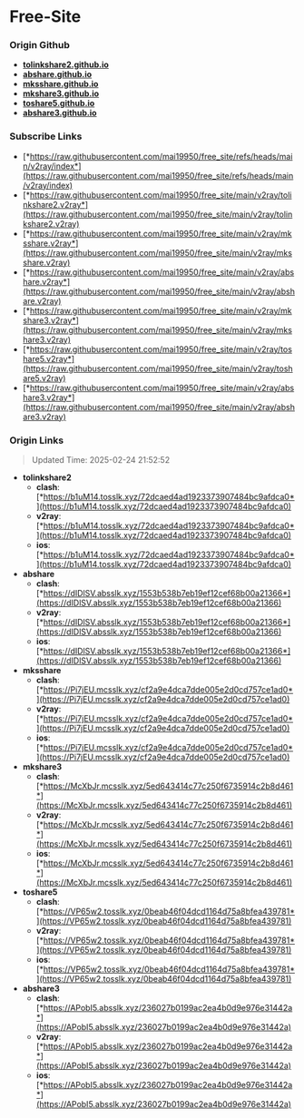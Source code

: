 # Free-Site

### Origin Github

- [**tolinkshare2.github.io**](https://github.com/tolinkshare2/tolinkshare2.github.io)
- [**abshare.github.io**](https://github.com/abshare/abshare.github.io)
- [**mksshare.github.io**](https://github.com/mksshare/mksshare.github.io)
- [**mkshare3.github.io**](https://github.com/mkshare3/mkshare3.github.io)
- [**toshare5.github.io**](https://github.com/toshare5/toshare5.github.io)
- [**abshare3.github.io**](https://github.com/abshare3/abshare3.github.io)

### Subscribe Links

- [*https://raw.githubusercontent.com/mai19950/free_site/refs/heads/main/v2ray/index*](https://raw.githubusercontent.com/mai19950/free_site/refs/heads/main/v2ray/index)
- [*https://raw.githubusercontent.com/mai19950/free_site/main/v2ray/tolinkshare2.v2ray*](https://raw.githubusercontent.com/mai19950/free_site/main/v2ray/tolinkshare2.v2ray)
- [*https://raw.githubusercontent.com/mai19950/free_site/main/v2ray/mksshare.v2ray*](https://raw.githubusercontent.com/mai19950/free_site/main/v2ray/mksshare.v2ray)
- [*https://raw.githubusercontent.com/mai19950/free_site/main/v2ray/abshare.v2ray*](https://raw.githubusercontent.com/mai19950/free_site/main/v2ray/abshare.v2ray)
- [*https://raw.githubusercontent.com/mai19950/free_site/main/v2ray/mkshare3.v2ray*](https://raw.githubusercontent.com/mai19950/free_site/main/v2ray/mkshare3.v2ray)
- [*https://raw.githubusercontent.com/mai19950/free_site/main/v2ray/toshare5.v2ray*](https://raw.githubusercontent.com/mai19950/free_site/main/v2ray/toshare5.v2ray)
- [*https://raw.githubusercontent.com/mai19950/free_site/main/v2ray/abshare3.v2ray*](https://raw.githubusercontent.com/mai19950/free_site/main/v2ray/abshare3.v2ray)

### Origin Links

> Updated Time: 2025-02-24 21:52:52

- **tolinkshare2**
  - **clash**: [*https://b1uM14.tosslk.xyz/72dcaed4ad1923373907484bc9afdca0*](https://b1uM14.tosslk.xyz/72dcaed4ad1923373907484bc9afdca0)
  - **v2ray**: [*https://b1uM14.tosslk.xyz/72dcaed4ad1923373907484bc9afdca0*](https://b1uM14.tosslk.xyz/72dcaed4ad1923373907484bc9afdca0)
  - **ios**: [*https://b1uM14.tosslk.xyz/72dcaed4ad1923373907484bc9afdca0*](https://b1uM14.tosslk.xyz/72dcaed4ad1923373907484bc9afdca0)
- **abshare**
  - **clash**: [*https://dIDlSV.absslk.xyz/1553b538b7eb19ef12cef68b00a21366*](https://dIDlSV.absslk.xyz/1553b538b7eb19ef12cef68b00a21366)
  - **v2ray**: [*https://dIDlSV.absslk.xyz/1553b538b7eb19ef12cef68b00a21366*](https://dIDlSV.absslk.xyz/1553b538b7eb19ef12cef68b00a21366)
  - **ios**: [*https://dIDlSV.absslk.xyz/1553b538b7eb19ef12cef68b00a21366*](https://dIDlSV.absslk.xyz/1553b538b7eb19ef12cef68b00a21366)
- **mksshare**
  - **clash**: [*https://Pi7jEU.mcsslk.xyz/cf2a9e4dca7dde005e2d0cd757ce1ad0*](https://Pi7jEU.mcsslk.xyz/cf2a9e4dca7dde005e2d0cd757ce1ad0)
  - **v2ray**: [*https://Pi7jEU.mcsslk.xyz/cf2a9e4dca7dde005e2d0cd757ce1ad0*](https://Pi7jEU.mcsslk.xyz/cf2a9e4dca7dde005e2d0cd757ce1ad0)
  - **ios**: [*https://Pi7jEU.mcsslk.xyz/cf2a9e4dca7dde005e2d0cd757ce1ad0*](https://Pi7jEU.mcsslk.xyz/cf2a9e4dca7dde005e2d0cd757ce1ad0)
- **mkshare3**
  - **clash**: [*https://McXbJr.mcsslk.xyz/5ed643414c77c250f6735914c2b8d461*](https://McXbJr.mcsslk.xyz/5ed643414c77c250f6735914c2b8d461)
  - **v2ray**: [*https://McXbJr.mcsslk.xyz/5ed643414c77c250f6735914c2b8d461*](https://McXbJr.mcsslk.xyz/5ed643414c77c250f6735914c2b8d461)
  - **ios**: [*https://McXbJr.mcsslk.xyz/5ed643414c77c250f6735914c2b8d461*](https://McXbJr.mcsslk.xyz/5ed643414c77c250f6735914c2b8d461)
- **toshare5**
  - **clash**: [*https://VP65w2.tosslk.xyz/0beab46f04dcd1164d75a8bfea439781*](https://VP65w2.tosslk.xyz/0beab46f04dcd1164d75a8bfea439781)
  - **v2ray**: [*https://VP65w2.tosslk.xyz/0beab46f04dcd1164d75a8bfea439781*](https://VP65w2.tosslk.xyz/0beab46f04dcd1164d75a8bfea439781)
  - **ios**: [*https://VP65w2.tosslk.xyz/0beab46f04dcd1164d75a8bfea439781*](https://VP65w2.tosslk.xyz/0beab46f04dcd1164d75a8bfea439781)
- **abshare3**
  - **clash**: [*https://APobI5.absslk.xyz/236027b0199ac2ea4b0d9e976e31442a*](https://APobI5.absslk.xyz/236027b0199ac2ea4b0d9e976e31442a)
  - **v2ray**: [*https://APobI5.absslk.xyz/236027b0199ac2ea4b0d9e976e31442a*](https://APobI5.absslk.xyz/236027b0199ac2ea4b0d9e976e31442a)
  - **ios**: [*https://APobI5.absslk.xyz/236027b0199ac2ea4b0d9e976e31442a*](https://APobI5.absslk.xyz/236027b0199ac2ea4b0d9e976e31442a)
